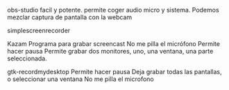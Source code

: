obs-studio
  facil y potente.
  permite coger audio micro y sistema.
  Podemos mezclar captura de pantalla con la webcam

simplescreenrecorder

Kazam
  Programa para grabar screencast
  No me pilla el micrófono
  Permite hacer pausa
  Permite grabar dos monitores, uno, una ventana, una parte seleccionada.
 
gtk-recordmydesktop
  Permite hacer pausa
  Deja grabar todas las pantallas, o seleccionar una ventana
  No me pilla el microfono

